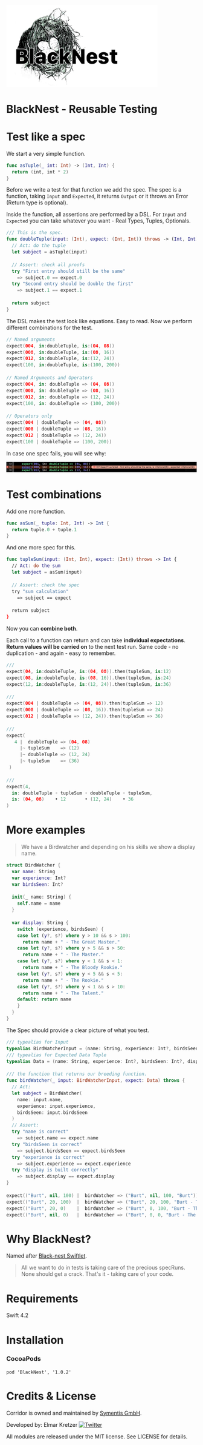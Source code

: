 

<p align="left">
   <img width="400px" src="https://github.com/elm4ward/BlackNest/blob/master/resources/blacknest.png?raw=true" alt="blacknest logo">
</p>

# BlackNest - Reusable Testing

# Test like a spec

We start a very simple function.

```swift
func asTuple(_ int: Int) -> (Int, Int) {
  return (int, int * 2)
}
```

Before we write a test for that function we add the spec. The spec is a function,
taking `Input` and `Expected`, it returns `Output` or it throws an Error (Return type is optional).

Inside the function, all assertions are performed by a DSL.
For `Input` and `Expected` you can take whatever you want - Real Types, Tuples, Optionals.


```swift
/// This is the spec.
func doubleTuple(input: (Int), expect: (Int, Int)) throws -> (Int, Int) {
  // Act: do the tuple
  let subject = asTuple(input)

  // Assert: check all proofs
  try "First entry should still be the same"
    => subject.0 == expect.0
  try "Second entry should be double the first"
    => subject.1 == expect.1

  return subject
}
```
The DSL makes the test look like equations.
Easy to read.
Now we perform different combinations for the test.

```swift
// Named arguments
expect(004, in:doubleTuple, is:(04, 08))
expect(008, in:doubleTuple, is:(08, 16))
expect(012, in:doubleTuple, is:(12, 24))
expect(100, in:doubleTuple, is:(100, 200))

// Named Arguments and Operators
expect(004, in: doubleTuple => (04, 08))
expect(008, in: doubleTuple => (08, 16))
expect(012, in: doubleTuple => (12, 24))
expect(100, in: doubleTuple => (100, 200))

// Operators only
expect(004 | doubleTuple => (04, 08))
expect(008 | doubleTuple => (08, 16))
expect(012 | doubleTuple => (12, 24))
expect(100 | doubleTuple => (100, 200))
```

In case one spec fails, you will see why:

   <img  src="https://github.com/elm4ward/BlackNest/blob/master/resources/error.png?raw=true" alt="error output by BlackNest">

# Test combinations

Add one more function.

```swift
func asSum(_ tuple: Int, Int) -> Int {
  return tuple.0 + tuple.1
}
```

And one more spec for this.

```swift
func tupleSum(input: (Int, Int), expect: (Int)) throws -> Int {
  // Act: do the sum
  let subject = asSum(input)

  // Assert: check the spec
  try "sum calculation"
    => subject == expect

  return subject
}
```

Now you can __combine both__.

Each call to a function can return and can take __individual expectations__. __Return values will be carried on__ to the next test run.
Same code - no duplication - and again - easy to remember.

```swift
///
expect(04, in:doubleTuple, is:(04, 08)).then(tupleSum, is:12)
expect(08, in:doubleTuple, is:(08, 16)).then(tupleSum, is:24)
expect(12, in:doubleTuple, is:(12, 24)).then(tupleSum, is:36)

///
expect(004 | doubleTuple => (04, 08)).then(tupleSum => 12)
expect(008 | doubleTuple => (08, 16)).then(tupleSum => 24)
expect(012 | doubleTuple => (12, 24)).then(tupleSum => 36)

///
expect(
   4 |  doubleTuple => (04, 08)
     |~ tupleSum    => (12)
     |~ doubleTuple => (12, 24)
     |~ tupleSum    => (36)
 )

///
expect(4,
  in: doubleTuple ◦ tupleSum ◦ doubleTuple ◦ tupleSum,
  is: (04, 08)    • 12       • (12, 24)    • 36
)

```

# More  examples

> We have a Birdwatcher and depending on his skills we show a display name.

```swift
struct BirdWatcher {
  var name: String
  var experience: Int?
  var birdsSeen: Int?

  init(_ name: String) {
    self.name = name
  }

  var display: String {
    switch (experience, birdsSeen) {
    case let (y?, s?) where y > 10 && s > 100:
      return name + " - The Great Master."
    case let (y?, s?) where y > 5 && s > 50:
      return name + " - The Master."
    case let (y?, s?) where y < 1 && s < 1:
      return name + " - The Bloody Rookie."
    case let (y?, s?) where y < 5 && s < 5:
      return name + " - The Rookie."
    case let (y?, s?) where y < 1 && s > 10:
      return name + " - The Talent."
    default: return name
    }
  }
}
```

The Spec should provide a clear picture of what you test.

```swift
/// typealias for Input
typealias BirdWatcherInput = (name: String, experience: Int?, birdsSeen: Int?)
/// typealias for Expected Data Tuple
typealias Data = (name: String, experience: Int?, birdsSeen: Int?, display: String)

/// the function that returns our breeding function.
func birdWatcher(_ input: BirdWatcherInput, expect: Data) throws {
  // Act:
  let subject = BirdWatcher(
    name: input.name,
    experience: input.experience,
    birdsSeen: input.birdsSeen
  )
  // Assert:
  try "name is correct"
    => subject.name == expect.name
  try "birdsSeen is correct"
    => subject.birdsSeen == expect.birdsSeen
  try "experience is correct"
    => subject.experience == expect.experience
  try "display is built correctly"
    => subject.display == expect.display
}

expect(("Burt", nil, 100) |  birdWatcher => ("Burt", nil, 100, "Burt"))
expect(("Burt", 20, 100)  |  birdWatcher => ("Burt", 20, 100, "Burt - The Master."))
expect(("Burt", 20, 0)    |  birdWatcher => ("Burt", 0, 100, "Burt - The Talent."))
expect(("Burt", nil, 0)   |  birdWatcher => ("Burt", 0, 0, "Burt - The Bloody Rookie."))
```

# Why BlackNest?

Named after [Black-nest Swiftlet](https://en.wikipedia.org/wiki/Black-nest_swiftlet).

> All we want to do in tests is taking care of the precious specRuns.
> None should get a crack. That's it - taking care of your code.


# Requirements
Swift 4.2

# Installation

### CocoaPods

```
pod 'BlackNest', '1.0.2'
```


# Credits & License
Corridor is owned and maintained by [Symentis GmbH](http://symentis.com).

Developed by: Elmar Kretzer
[![Twitter](https://img.shields.io/badge/twitter-@elmkretzer-blue.svg?style=flat)](http://twitter.com/elmkretzer)

All modules are released under the MIT license. See LICENSE for details.
